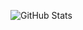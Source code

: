 ![GitHub Stats](https://github-readme-stats.vercel.app/api?username=djad04&show_icons=true&theme=radical&count_private=true&cache_seconds=1)
